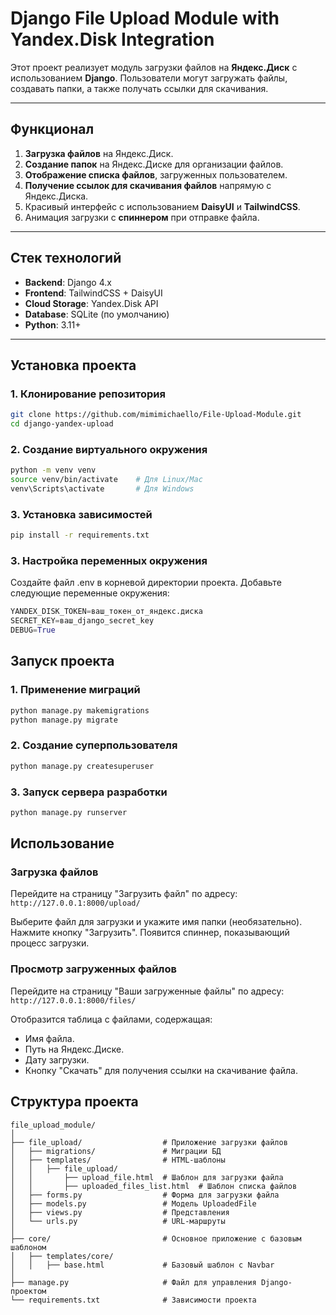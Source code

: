 # Django File Upload Module with Yandex.Disk Integration

Этот проект реализует модуль загрузки файлов на **Яндекс.Диск** с использованием **Django**. Пользователи могут загружать файлы, создавать папки, а также получать ссылки для скачивания.

---

## **Функционал**

1. **Загрузка файлов** на Яндекс.Диск.
2. **Создание папок** на Яндекс.Диске для организации файлов.
3. **Отображение списка файлов**, загруженных пользователем.
4. **Получение ссылок для скачивания файлов** напрямую с Яндекс.Диска.
5. Красивый интерфейс с использованием **DaisyUI** и **TailwindCSS**.
6. Анимация загрузки с **спиннером** при отправке файла.

---

## **Стек технологий**

- **Backend**: Django 4.x
- **Frontend**: TailwindCSS + DaisyUI
- **Cloud Storage**: Yandex.Disk API
- **Database**: SQLite (по умолчанию)
- **Python**: 3.11+

---

## **Установка проекта**

### **1. Клонирование репозитория**

```bash
git clone https://github.com/mimimichaello/File-Upload-Module.git
cd django-yandex-upload
```

### **2. Создание виртуального окружения**

```bash
python -m venv venv
source venv/bin/activate    # Для Linux/Mac
venv\Scripts\activate       # Для Windows
```

### **3. Установка зависимостей**

```bash
pip install -r requirements.txt
```

### **3. Настройка переменных окружения**
Создайте файл .env в корневой директории проекта.
Добавьте следующие переменные окружения:

```python
YANDEX_DISK_TOKEN=ваш_токен_от_яндекс.диска
SECRET_KEY=ваш_django_secret_key
DEBUG=True
```

## **Запуск проекта**

### **1. Применение миграций**

```bash
python manage.py makemigrations
python manage.py migrate
```

### **2. Создание суперпользователя**

```bash
python manage.py createsuperuser
```
### **3. Запуск сервера разработки**

```bash
python manage.py runserver
```

## **Использование**

### **Загрузка файлов**
Перейдите на страницу "Загрузить файл" по адресу:  `http://127.0.0.1:8000/upload/`

Выберите файл для загрузки и укажите имя папки (необязательно).
Нажмите кнопку "Загрузить". Появится спиннер, показывающий процесс загрузки.

### **Просмотр загруженных файлов**
Перейдите на страницу "Ваши загруженные файлы" по адресу:  `http://127.0.0.1:8000/files/`

Отобразится таблица с файлами, содержащая:
- Имя файла.
- Путь на Яндекс.Диске.
- Дату загрузки.
- Кнопку "Скачать" для получения ссылки на скачивание файла.

## **Структура проекта**
```textcode();
file_upload_module/
│
├── file_upload/                  # Приложение загрузки файлов
│   ├── migrations/               # Миграции БД
│   ├── templates/                # HTML-шаблоны
│   │   ├── file_upload/
│   │       ├── upload_file.html  # Шаблон для загрузки файла
│   │       ├── uploaded_files_list.html  # Шаблон списка файлов
│   ├── forms.py                  # Форма для загрузки файла
│   ├── models.py                 # Модель UploadedFile
│   ├── views.py                  # Представления
│   └── urls.py                   # URL-маршруты
│
├── core/                         # Основное приложение с базовым шаблоном
│   ├── templates/core/
│   │   ├── base.html             # Базовый шаблон с Navbar
│
├── manage.py                     # Файл для управления Django-проектом
└── requirements.txt              # Зависимости проекта
```

